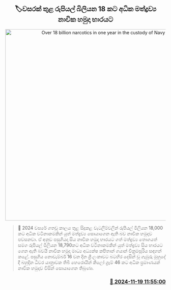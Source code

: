 <p align='center'><b><h2 align='center' title='Over 18 billion narcotics in one year in the custody of Navy'>🏷වසරක් තුළ රුපියල් බිලියන 18 ක​ට අධික මත්ද්‍රව්‍ය නාවික හමුදා භාරයට</h2></b></p>
<p align='center'><img src='https://helakuru.sgp1.cdn.digitaloceanspaces.com/esana/images/lib/heroine-archived.jpg' width='600' alt='Over 18 billion narcotics in one year in the custody of Navy'></p>

>📝 2024 වසරේ ගතවූ කාලය තුළ සිදුකළ වැටලීම්වලින් රුපියල් මිලියන 18‍,000 කට අධික වටිනාකමකින් යුත් මත්ද්‍රව්‍ය සොයාගෙන ඇති බව නාවික හමුදාව පවසනවා.
ඒ අනුව පසුගියදා සිය නාවික හමුදා භාරයට ගත් මත්ද්‍රව්‍ය තොගයත් සමග රුපියල් මිලියන 18,790කට අධික වටිනාකමකින් යුත් මත්ද්‍රව්‍ය සිය භාරයට ගෙන ඇති බවයි නාවික හමුදා මාධ්‍ය අධ්‍යක්ෂ කපිතාන් ගයාන් වික්‍රමසූරිය සඳහන් කළේ.
පසුගිය නොවැම්බර් 16 වන දින ශ්‍රී ලංකාවට බටහිර දෙසින් වූ ගැඹුරු මුහුදේ දී බහුදින ධීවර යාත්‍රාවක තිබී හෙරොයින් කිලෝ ග්‍රෑම් 46 කට අධික ප්‍රමාණයක් නාවික හමුදාව විසින් සොයාගෙන තිබුණා.


<h3 align='right'><a href='https://www.helakuru.lk/esana/p/105220/'>📅 2024-11-19 11:55:00</a></h3>
